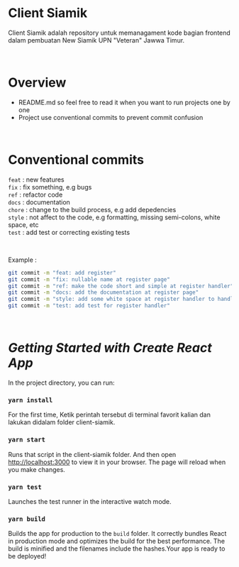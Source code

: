 # **Client Siamik**
Client Siamik adalah repository untuk memanagament kode bagian frontend dalam pembuatan New Siamik UPN "Veteran" Jawwa Timur.

<br>

# **Overview**
- README.md so feel free to read it when you want to run projects one by one
- Project use conventional commits to prevent commit confusion

<br>

# **Conventional commits**
`feat` : new features<br>
`fix` : fix something, e.g bugs<br>
`ref` : refactor code<br>
`docs` : documentation<br>
`chore` : change to the build process, e.g add depedencies<br>
`style` : not affect to the code, e.g formatting, missing semi-colons, white space, etc<br>
`test` : add test or correcting existing tests<br>

<br>

Example : 
```bash
git commit -m "feat: add register"
git commit -m "fix: nullable name at register page"
git commit -m "ref: make the code short and simple at register handler"
git commit -m "docs: add the documentation at register page"
git commit -m "style: add some white space at register handler to handle the confusion"
git commit -m "test: add test for register handler"
```

<br>

# ***Getting Started with Create React App***

In the project directory, you can run:
### `yarn install`
For the first time, Ketik perintah tersebut di terminal favorit kalian dan lakukan didalam folder client-siamik.

### `yarn start`
Runs that script in the client-siamik folder.
And then open [http://localhost:3000](http://localhost:3000) to view it in your browser. The page will reload when you make changes.

### `yarn test`
Launches the test runner in the interactive watch mode.

### `yarn build`
Builds the app for production to the `build` folder.
It correctly bundles React in production mode and optimizes the build for the best performance. The build is minified and the filenames include the hashes.Your app is ready to be deployed!